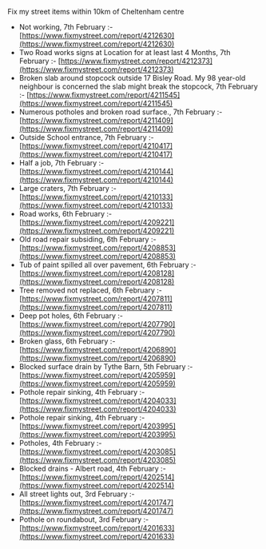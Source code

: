 Fix my street items within 10km of Cheltenham centre

<!-- fix_marker starts -->

- Not working, 7th February :- [https://www.fixmystreet.com/report/4212630](https://www.fixmystreet.com/report/4212630)
- Two Road works signs at Location for at least last 4 Months, 7th February :- [https://www.fixmystreet.com/report/4212373](https://www.fixmystreet.com/report/4212373)
- Broken slab around stopcock outside 17 Bisley Road. My 98 year-old neighbour is concerned the slab might break the stopcock, 7th February :- [https://www.fixmystreet.com/report/4211545](https://www.fixmystreet.com/report/4211545)
- Numerous potholes and broken road surface., 7th February :- [https://www.fixmystreet.com/report/4211409](https://www.fixmystreet.com/report/4211409)
- Outside School entrance, 7th February :- [https://www.fixmystreet.com/report/4210417](https://www.fixmystreet.com/report/4210417)
- Half a job, 7th February :- [https://www.fixmystreet.com/report/4210144](https://www.fixmystreet.com/report/4210144)
- Large craters, 7th February :- [https://www.fixmystreet.com/report/4210133](https://www.fixmystreet.com/report/4210133)
- Road works, 6th February :- [https://www.fixmystreet.com/report/4209221](https://www.fixmystreet.com/report/4209221)
- Old road repair subsiding, 6th February :- [https://www.fixmystreet.com/report/4208853](https://www.fixmystreet.com/report/4208853)
- Tub of paint spilled all over pavement, 6th February :- [https://www.fixmystreet.com/report/4208128](https://www.fixmystreet.com/report/4208128)
- Tree removed not replaced, 6th February :- [https://www.fixmystreet.com/report/4207811](https://www.fixmystreet.com/report/4207811)
- Deep pot holes, 6th February :- [https://www.fixmystreet.com/report/4207790](https://www.fixmystreet.com/report/4207790)
- Broken glass, 6th February :- [https://www.fixmystreet.com/report/4206890](https://www.fixmystreet.com/report/4206890)
- Blocked surface drain by Tythe Barn, 5th February :- [https://www.fixmystreet.com/report/4205959](https://www.fixmystreet.com/report/4205959)
- Pothole repair sinking, 4th February :- [https://www.fixmystreet.com/report/4204033](https://www.fixmystreet.com/report/4204033)
- Pothole repair sinking, 4th February :- [https://www.fixmystreet.com/report/4203995](https://www.fixmystreet.com/report/4203995)
- Potholes, 4th February :- [https://www.fixmystreet.com/report/4203085](https://www.fixmystreet.com/report/4203085)
- Blocked drains - Albert road, 4th February :- [https://www.fixmystreet.com/report/4202514](https://www.fixmystreet.com/report/4202514)
- All street lights out, 3rd February :- [https://www.fixmystreet.com/report/4201747](https://www.fixmystreet.com/report/4201747)
- Pothole on roundabout, 3rd February :- [https://www.fixmystreet.com/report/4201633](https://www.fixmystreet.com/report/4201633)

<!-- fix_marker ends -->